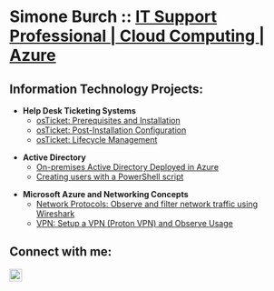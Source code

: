 <h1>Simone Burch :: <a href="https://linkedin.com/in/simone-burch">IT Support Professional | Cloud Computing | Azure</a></h1>

<h2>Information Technology Projects:</h2>
    
- <b>Help Desk Ticketing Systems</b>
  - [osTicket: Prerequisites and Installation](https://github.com/simoneburch/osticket-prereqs)
  - [osTicket: Post-Installation Configuration](https://github.com/simoneburch/osticket-post-install-config)
  - [osTicket: Lifecycle Management](https://github.com/simoneburch/osticket-lifecycle-examples)

<!--  - [Jira: Navigating the Jira Service Management system](https://github.com/simoneburch/jira-demo) 
      - [Zendesk: chat, email, tickets](https://github.com/simoneburch/zendesk) -->

- <b>Active Directory</b>
  - [On-premises Active Directory Deployed in Azure](https://github.com/simoneburch/config-ad)
  - [Creating users with a PowerShell script](https://github.com/simoneburch/ps-adusers)
<!-- - [Software Deployment using the Domain Controller](https://github.com/simoneburch/soft-deploy-ad) -->
 
- <b>Microsoft Azure and Networking Concepts</b>
  - [Network Protocols: Observe and filter network traffic using Wireshark](https://github.com/simoneburch/net-protocols-traffic)
  - [VPN: Setup a VPN (Proton VPN) and Observe Usage](https://github.com/simoneburch/vpn-setup-usage)
<!-- - [DNS: Inspecting DNS A-Records and Mapping CNAME Records](https://github.com/simoneburch/dns-inspect) -->

<!-- - <b>VMware</b>
  - [VMware basics and server VM installation](https://github.com/simoneburch/vmware-basics) -->
    
<!-- <b>Create and Configure Windows Image using MDT </b> 

- <b>VOIP - Asterisk PBX Telephony System</b>
  - [VOIP: Configure Asterisk in Azure VM: Linux Centos OS](https://github.com/simoneburch/voip-compile-config) -->
 
<!-- <h2>Powershell:</h2>

- <b>Importing users into an Organizational Unit in Active Directory</b>
  - [Active Directory: Create an OU](https://github.com/simoneburch/ps-newou-ad)
  - [Active Directory: Create a CSV file of users](https://github.com/simoneburch/ps-newcsv-ad)
  - [Active Directory: Read the CSV contents, import into OU](https://github.com/simoneburch/ps-readcsv-importou-ad)
    
- <b>Inserting records into a table in a SQL Server Database</b>
  - [SQL Server: Create a new Database](https://github.com/simoneburch/sql-newdb)
  - [SQL Server: Create a Table within that Database](https://github.com/simoneburch/sql-newtable-db)
  - [SQL Server: Read CSV contents, insert records into Table](https://github.com/simoneburch/sql-readcsv-inserttable-db) --> 
    
<h2>Connect with me:</h2>

[<img align="left" alt="simone-burch | LinkedIn" width="22px" src="https://cdn.jsdelivr.net/npm/simple-icons@v3/icons/linkedin.svg" />][linkedin]

[linkedin]: https://linkedin.com/in/simone-burch
